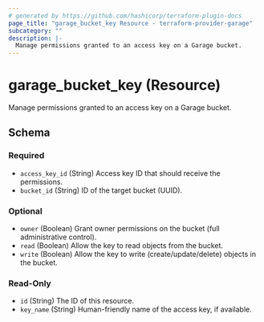 ```yaml
---
# generated by https://github.com/hashicorp/terraform-plugin-docs
page_title: "garage_bucket_key Resource - terraform-provider-garage"
subcategory: ""
description: |-
  Manage permissions granted to an access key on a Garage bucket.
---
```


# garage_bucket_key (Resource)

Manage permissions granted to an access key on a Garage bucket.



<!-- schema generated by tfplugindocs -->
## Schema

### Required

- `access_key_id` (String) Access key ID that should receive the permissions.
- `bucket_id` (String) ID of the target bucket (UUID).

### Optional

- `owner` (Boolean) Grant owner permissions on the bucket (full administrative control).
- `read` (Boolean) Allow the key to read objects from the bucket.
- `write` (Boolean) Allow the key to write (create/update/delete) objects in the bucket.

### Read-Only

- `id` (String) The ID of this resource.
- `key_name` (String) Human-friendly name of the access key, if available.
